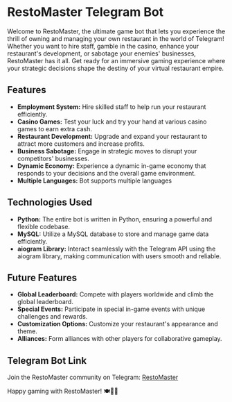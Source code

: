 # RestoMaster Telegram Bot

Welcome to RestoMaster, the ultimate game bot that lets you experience the thrill of owning and managing your own restaurant in the world of Telegram! Whether you want to hire staff, gamble in the casino, enhance your restaurant's development, or sabotage your enemies' businesses, RestoMaster has it all. Get ready for an immersive gaming experience where your strategic decisions shape the destiny of your virtual restaurant empire.

## Features

- **Employment System:** Hire skilled staff to help run your restaurant efficiently.
- **Casino Games:** Test your luck and try your hand at various casino games to earn extra cash.
- **Restaurant Development:** Upgrade and expand your restaurant to attract more customers and increase profits.
- **Business Sabotage:** Engage in strategic moves to disrupt your competitors' businesses.
- **Dynamic Economy:** Experience a dynamic in-game economy that responds to your decisions and the overall game environment.
- **Multiple Languages:** Bot supports multiple languages

## Technologies Used

- **Python:** The entire bot is written in Python, ensuring a powerful and flexible codebase.
- **MySQL:** Utilize a MySQL database to store and manage game data efficiently.
- **aiogram Library:** Interact seamlessly with the Telegram API using the aiogram library, making communication with users smooth and reliable.

## Future Features

- **Global Leaderboard:** Compete with players worldwide and climb the global leaderboard.
- **Special Events:** Participate in special in-game events with unique challenges and rewards.
- **Customization Options:** Customize your restaurant's appearance and theme.
- **Alliances:** Form alliances with other players for collaborative gameplay.

## Telegram Bot Link

Join the RestoMaster community on Telegram: [RestoMaster](https://t.me/restaurantSim_bot)

Happy gaming with RestoMaster! 🍽🎲🚀
